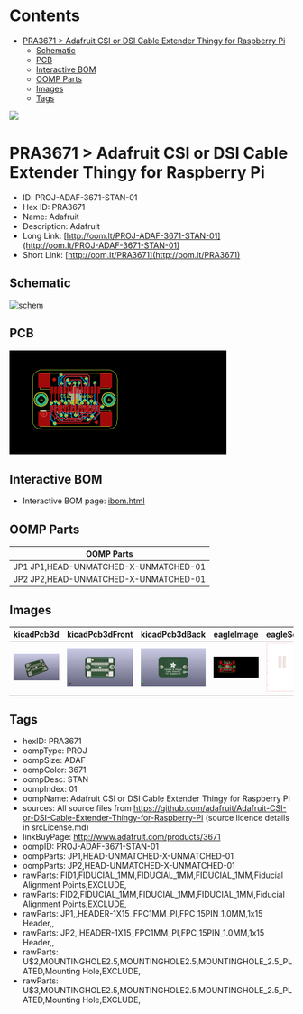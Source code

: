 



Contents
========

* [PRA3671 > Adafruit CSI or DSI Cable Extender Thingy for Raspberry Pi](#pra3671--adafruit-csi-or-dsi-cable-extender-thingy-for-raspberry-pi)
	* [Schematic](#schematic)
	* [PCB](#pcb)
	* [Interactive BOM](#interactive-bom)
	* [OOMP Parts](#oomp-parts)
	* [Images](#images)
	* [Tags](#tags)
  
![][im]
# PRA3671 > Adafruit CSI or DSI Cable Extender Thingy for Raspberry Pi

- ID: PROJ-ADAF-3671-STAN-01
- Hex ID: PRA3671
- Name: Adafruit
- Description: Adafruit
- Long Link: [http://oom.lt/PROJ-ADAF-3671-STAN-01](http://oom.lt/PROJ-ADAF-3671-STAN-01)
- Short Link: [http://oom.lt/PRA3671](http://oom.lt/PRA3671)

## Schematic
  
[![schem](eagleSchemImage.png)](eagleSchemImage.png)
## PCB
  
[![pcb](eagleImage.png)](eagleImage.png)
## Interactive BOM

- Interactive BOM page: [ibom.html](https://htmlpreview.github.io/?https://github.com/oomlout/oomlout_OOMP_projects/blob/main/PROJ-ADAF-3671-STAN-01/kicad/bom/ibom.html)

## OOMP Parts
  

|OOMP Parts|
| :---: |
|JP1 JP1,HEAD-UNMATCHED-X-UNMATCHED-01|
|JP2 JP2,HEAD-UNMATCHED-X-UNMATCHED-01|

## Images
  
  

|kicadPcb3d|kicadPcb3dFront|kicadPcb3dBack|eagleImage|eagleSchemImage|
| :---: | :---: | :---: | :---: | :---: |
|[![kicadPcb3d](kicadPcb3d_140.png)](kicadPcb3d.png)|[![kicadPcb3dFront](kicadPcb3dFront_140.png)](kicadPcb3dFront.png)|[![kicadPcb3dBack](kicadPcb3dBack_140.png)](kicadPcb3dBack.png)|[![eagleImage](eagleImage_140.png)](eagleImage.png)|[![eagleSchemImage](eagleSchemImage_140.png)](eagleSchemImage.png)|

## Tags

- hexID: PRA3671
- oompType: PROJ
- oompSize: ADAF
- oompColor: 3671
- oompDesc: STAN
- oompIndex: 01
- oompName: Adafruit CSI or DSI Cable Extender Thingy for Raspberry Pi
- sources: All source files from https://github.com/adafruit/Adafruit-CSI-or-DSI-Cable-Extender-Thingy-for-Raspberry-Pi (source licence details in srcLicense.md)
- linkBuyPage: http://www.adafruit.com/products/3671
- oompID: PROJ-ADAF-3671-STAN-01
- oompParts: JP1,HEAD-UNMATCHED-X-UNMATCHED-01
- oompParts: JP2,HEAD-UNMATCHED-X-UNMATCHED-01
- rawParts: FID1,FIDUCIAL_1MM,FIDUCIAL_1MM,FIDUCIAL_1MM,Fiducial Alignment Points,EXCLUDE,
- rawParts: FID2,FIDUCIAL_1MM,FIDUCIAL_1MM,FIDUCIAL_1MM,Fiducial Alignment Points,EXCLUDE,
- rawParts: JP1,,HEADER-1X15_FPC1MM_PI,FPC_15PIN_1.0MM,1x15 Header,,
- rawParts: JP2,,HEADER-1X15_FPC1MM_PI,FPC_15PIN_1.0MM,1x15 Header,,
- rawParts: U$2,MOUNTINGHOLE2.5,MOUNTINGHOLE2.5,MOUNTINGHOLE_2.5_PLATED,Mounting Hole,EXCLUDE,
- rawParts: U$3,MOUNTINGHOLE2.5,MOUNTINGHOLE2.5,MOUNTINGHOLE_2.5_PLATED,Mounting Hole,EXCLUDE,



[im]: kicadPcb3d_450.png
